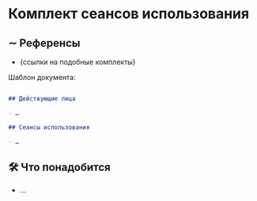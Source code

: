# Комплект сеансов использования

## ∼ Референсы

- {ссылки на подобные комплекты}

Шаблон документа:

```md

## Действующие лица

- …

## Сеансы использования

- …


```

## 🛠️ Что понадобится

- …
